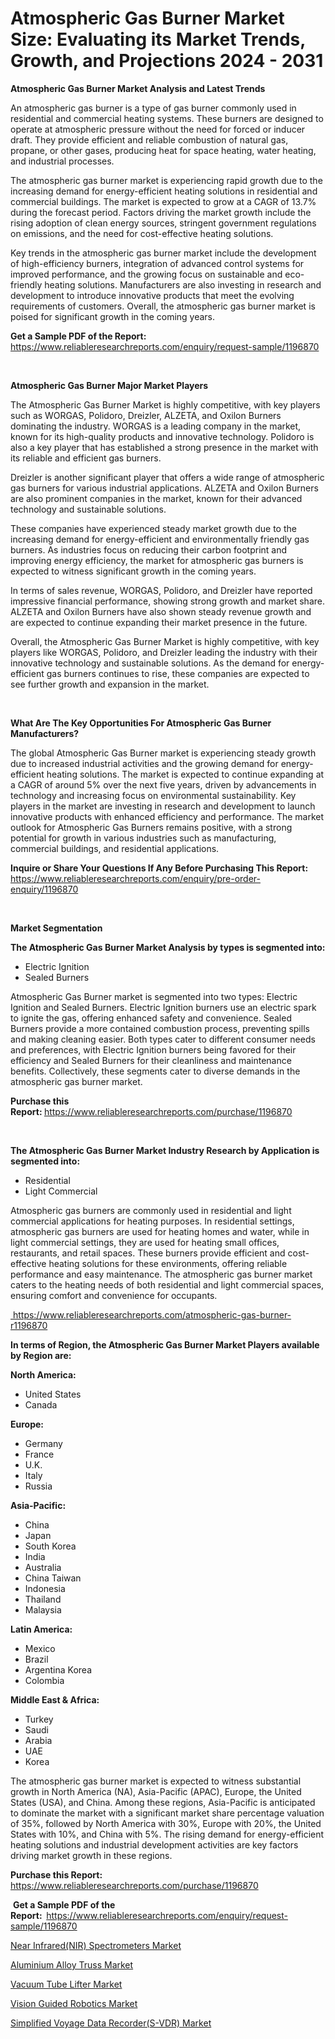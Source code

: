 <p><h1>Atmospheric Gas Burner Market Size: Evaluating its Market Trends, Growth, and Projections 2024 - 2031</h1></p><p><strong>Atmospheric Gas Burner Market Analysis and Latest Trends</strong></p>
<p><p>An atmospheric gas burner is a type of gas burner commonly used in residential and commercial heating systems. These burners are designed to operate at atmospheric pressure without the need for forced or inducer draft. They provide efficient and reliable combustion of natural gas, propane, or other gases, producing heat for space heating, water heating, and industrial processes.</p><p>The atmospheric gas burner market is experiencing rapid growth due to the increasing demand for energy-efficient heating solutions in residential and commercial buildings. The market is expected to grow at a CAGR of 13.7% during the forecast period. Factors driving the market growth include the rising adoption of clean energy sources, stringent government regulations on emissions, and the need for cost-effective heating solutions.</p><p>Key trends in the atmospheric gas burner market include the development of high-efficiency burners, integration of advanced control systems for improved performance, and the growing focus on sustainable and eco-friendly heating solutions. Manufacturers are also investing in research and development to introduce innovative products that meet the evolving requirements of customers. Overall, the atmospheric gas burner market is poised for significant growth in the coming years.</p></p>
<p><strong>Get a Sample PDF of the Report:&nbsp;</strong> <a href="https://www.reliableresearchreports.com/enquiry/request-sample/1196870">https://www.reliableresearchreports.com/enquiry/request-sample/1196870</a></p>
<p>&nbsp;</p>
<p><strong>Atmospheric Gas Burner Major Market Players</strong></p>
<p><p>The Atmospheric Gas Burner Market is highly competitive, with key players such as WORGAS, Polidoro, Dreizler, ALZETA, and Oxilon Burners dominating the industry. WORGAS is a leading company in the market, known for its high-quality products and innovative technology. Polidoro is also a key player that has established a strong presence in the market with its reliable and efficient gas burners.</p><p>Dreizler is another significant player that offers a wide range of atmospheric gas burners for various industrial applications. ALZETA and Oxilon Burners are also prominent companies in the market, known for their advanced technology and sustainable solutions.</p><p>These companies have experienced steady market growth due to the increasing demand for energy-efficient and environmentally friendly gas burners. As industries focus on reducing their carbon footprint and improving energy efficiency, the market for atmospheric gas burners is expected to witness significant growth in the coming years.</p><p>In terms of sales revenue, WORGAS, Polidoro, and Dreizler have reported impressive financial performance, showing strong growth and market share. ALZETA and Oxilon Burners have also shown steady revenue growth and are expected to continue expanding their market presence in the future.</p><p>Overall, the Atmospheric Gas Burner Market is highly competitive, with key players like WORGAS, Polidoro, and Dreizler leading the industry with their innovative technology and sustainable solutions. As the demand for energy-efficient gas burners continues to rise, these companies are expected to see further growth and expansion in the market.</p></p>
<p>&nbsp;</p>
<p><strong>What Are The Key Opportunities For Atmospheric Gas Burner Manufacturers?</strong></p>
<p><p>The global Atmospheric Gas Burner market is experiencing steady growth due to increased industrial activities and the growing demand for energy-efficient heating solutions. The market is expected to continue expanding at a CAGR of around 5% over the next five years, driven by advancements in technology and increasing focus on environmental sustainability. Key players in the market are investing in research and development to launch innovative products with enhanced efficiency and performance. The market outlook for Atmospheric Gas Burners remains positive, with a strong potential for growth in various industries such as manufacturing, commercial buildings, and residential applications.</p></p>
<p><strong>Inquire or Share Your Questions If Any Before Purchasing This Report:</strong> <a href="https://www.reliableresearchreports.com/enquiry/pre-order-enquiry/1196870">https://www.reliableresearchreports.com/enquiry/pre-order-enquiry/1196870</a></p>
<p>&nbsp;</p>
<p><strong>Market Segmentation</strong></p>
<p><strong>The Atmospheric Gas Burner Market Analysis by types is segmented into:</strong></p>
<p><ul><li>Electric Ignition</li><li>Sealed Burners</li></ul></p>
<p><p>Atmospheric Gas Burner market is segmented into two types: Electric Ignition and Sealed Burners. Electric Ignition burners use an electric spark to ignite the gas, offering enhanced safety and convenience. Sealed Burners provide a more contained combustion process, preventing spills and making cleaning easier. Both types cater to different consumer needs and preferences, with Electric Ignition burners being favored for their efficiency and Sealed Burners for their cleanliness and maintenance benefits. Collectively, these segments cater to diverse demands in the atmospheric gas burner market.</p></p>
<p><strong>Purchase this Report:&nbsp;</strong><a href="https://www.reliableresearchreports.com/purchase/1196870">https://www.reliableresearchreports.com/purchase/1196870</a></p>
<p>&nbsp;</p>
<p><strong>The Atmospheric Gas Burner Market Industry Research by Application is segmented into:</strong></p>
<p><ul><li>Residential</li><li>Light Commercial</li></ul></p>
<p><p>Atmospheric gas burners are commonly used in residential and light commercial applications for heating purposes. In residential settings, atmospheric gas burners are used for heating homes and water, while in light commercial settings, they are used for heating small offices, restaurants, and retail spaces. These burners provide efficient and cost-effective heating solutions for these environments, offering reliable performance and easy maintenance. The atmospheric gas burner market caters to the heating needs of both residential and light commercial spaces, ensuring comfort and convenience for occupants.</p></p>
<p><a href="https://www.reliableresearchreports.com/atmospheric-gas-burner-r1196870">&nbsp;https://www.reliableresearchreports.com/atmospheric-gas-burner-r1196870</a></p>
<p><strong>In terms of Region, the Atmospheric Gas Burner Market Players available by Region are:</strong></p>
<p>
    <p> <strong> North America: </strong>
        <ul>
            <li>United States</li>
            <li>Canada</li>
        </ul>
        </p> 
    <p> <strong> Europe: </strong>
        <ul>
            <li>Germany</li>
            <li>France</li>
            <li>U.K.</li>
            <li>Italy</li>
            <li>Russia</li>
        </ul>
        </p> 
    <p> <strong> Asia-Pacific: </strong>
        <ul>
            <li>China</li>
            <li>Japan</li>
            <li>South Korea</li>
            <li>India</li>
            <li>Australia</li>
            <li>China Taiwan</li>
            <li>Indonesia</li>
            <li>Thailand</li>
            <li>Malaysia</li>
        </ul>
        </p> 
    <p> <strong> Latin America: </strong>
        <ul>
            <li>Mexico</li>
            <li>Brazil</li>
            <li>Argentina Korea</li>
            <li>Colombia</li>
        </ul>
        </p> 
    <p> <strong> Middle East & Africa: </strong>
        <ul>
            <li>Turkey</li>
            <li>Saudi</li>
            <li>Arabia</li>
            <li>UAE</li>
            <li>Korea</li>
        </ul>
    </p>
    </p>
<p><p>The atmospheric gas burner market is expected to witness substantial growth in North America (NA), Asia-Pacific (APAC), Europe, the United States (USA), and China. Among these regions, Asia-Pacific is anticipated to dominate the market with a significant market share percentage valuation of 35%, followed by North America with 30%, Europe with 20%, the United States with 10%, and China with 5%. The rising demand for energy-efficient heating solutions and industrial development activities are key factors driving market growth in these regions.</p></p>
<p><strong>Purchase this Report: </strong><a href="https://www.reliableresearchreports.com/purchase/1196870">https://www.reliableresearchreports.com/purchase/1196870</a></p>
<p>&nbsp;<strong>Get a Sample PDF of the Report:&nbsp;&nbsp;</strong><a href="https://www.reliableresearchreports.com/enquiry/request-sample/1196870">https://www.reliableresearchreports.com/enquiry/request-sample/1196870</a></p>
<p><strong></strong></p>
<p><p><a href="https://issuu.com/reportprime-2/docs/near-infrarednir-spectrometers-market-size-2030.pp">Near Infrared(NIR) Spectrometers Market</a></p><p><a href="https://github.com/drzsklfn31/Market-Research-Report-List-1/blob/main/aluminium-alloy-truss-market.md">Aluminium Alloy Truss Market</a></p><p><a href="https://github.com/bmorecock/Market-Research-Report-List-4/blob/main/vacuum-tube-lifter-market.md">Vacuum Tube Lifter Market</a></p><p><a href="https://github.com/Krish2023na/Market-Research-Report-List-5/blob/main/vision-guided-robotics-market.md">Vision Guided Robotics Market</a></p><p><a href="https://issuu.com/reportprime-2/docs/simplified-voyage-data-recorders-vd_a436d7cc821567">Simplified Voyage Data Recorder(S-VDR) Market</a></p></p>